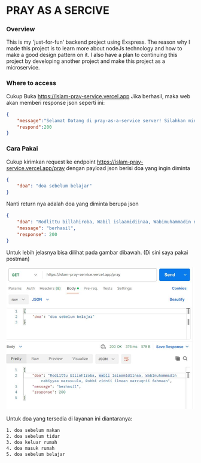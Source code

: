 # PRAY AS A SERCIVE

### Overview

This is my 'just-for-fun' backend project using Exspress. The reason why I made this project is to learn more about nodeJs technology and how to make a good design pattern on it. I also have a plan to continuing this project by developing another project and make this project as a microservice.

### Where to access

Cukup Buka https://islam-pray-service.vercel.app
Jika berhasil, maka web akan memberi response json seperti ini:

```json
{
    "message":"Selamat Datang di pray-as-a-service server! Silahkan minta doamu di sini",
    "respond":200
}
```


### Cara Pakai



Cukup kirimkan request ke endpoint https://islam-pray-service.vercel.app/pray dengan payload json berisi doa yang ingin diminta 

```json
{
    "doa": "doa sebelum belajar"
}   
```

Nanti return nya adalah doa yang diminta berupa json

```json
{
    "doa": "Rodlittu billahiroba, Wabil islaamidiinaa, Wabimuhammadin nabiyyaa warasuula, Robbi zidnii ilmaan warzuqnii fahmaan",
    "message": "berhasil",
    "response": 200
}
```

Untuk lebih jelasnya bisa dilihat pada gambar dibawah. (Di sini saya pakai postman)

![Contoh Penggunaan](/assets/gbr_1.JPG)


Untuk doa yang tersedia di layanan ini diantaranya:
```
1. doa sebelum makan
2. doa sebelum tidur
3. doa keluar rumah
4. doa masuk rumah
5. doa sebelum belajar
```